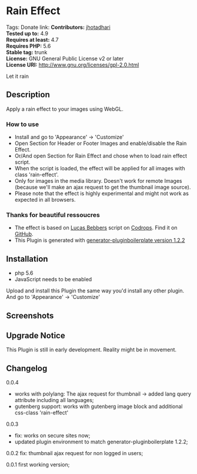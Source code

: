 # Rain Effect #
Tags: 
Donate link: 
**Contributors:** [jhotadhari](https://profiles.wordpress.org/jhotadhari)  
**Tested up to:** 4.9  
**Requires at least:** 4.7  
**Requires PHP:** 5.6  
**Stable tag:** trunk  
**License:** GNU General Public License v2 or later  
**License URI:** http://www.gnu.org/licenses/gpl-2.0.html  

Let it rain


## Description ##

Apply a rain effect to your images using WebGL.

### How to use ###
* Install and go to 'Appearance' -> 'Customize'
* Open Section for Header or Footer Images and enable/disable the Rain Effect.
* Or/And open Section for Rain Effect and chose when to load rain effect script.
* When the script is loaded, the effect will be applied for all images with class 'rain-effect'.
* Only for images in the media library. Doesn't work for remote Images (because we'll make an ajax request to get the thumbnail image source).
* Please note that the effect is highly experimental and might not work as expected in all browsers.


### Thanks for beautiful ressoucres
* The effect is based on [Lucas Bebbers](http://gardenestudio.com.br/) script on [Codrops](https://tympanus.net/codrops/2015/11/04/rain-water-effect-experiments/). Find it on [GitHub](https://github.com/codrops/RainEffect).
* This Plugin is generated with [generator-pluginboilerplate version 1.2.2](https://github.com/jhotadhari/generator-pluginboilerplate)

###
## Installation ##
* php 5.6
* JavaScript needs to be enabled

Upload and install this Plugin the same way you'd install any other plugin.
And go to 'Appearance' -> 'Customize'


## Screenshots ##

## Upgrade Notice ##

This Plugin is still in early development. Reality might be in movement.

## Changelog ##

0.0.4
- works with polylang: The ajax request for thumbnail -> added lang query attribute including all languages;
- gutenberg support: works with gutenberg image block and additional css-class 'rain-effect'

0.0.3
- fix: works on secure sites now;
- updated plugin environment to match generator-pluginboilerplate 1.2.2;

0.0.2
fix: thumbnail ajax request for non logged in users;

0.0.1
first working version;

